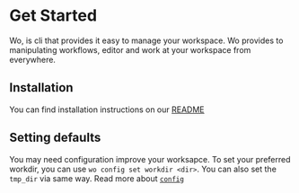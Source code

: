 # Get Started

Wo, is cli that provides it easy to manage your workspace. Wo provides to manipulating 
workflows, editor and work at your workspace from everywhere. 

## Installation
You can find installation instructions on our [README](../README.md)

## Setting defaults

You may need configuration improve your worksapce. To set your preferred workdir, 
you can use `wo config set workdir <dir>`. You can also set the `tmp_dir` via same way. 
Read more about [`config`](./config/main.md)
